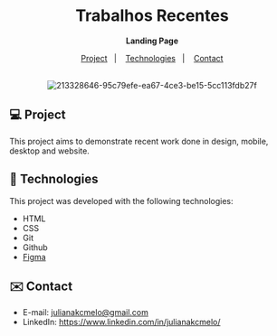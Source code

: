 <div align="center">
  
# Trabalhos Recentes <br>
**Landing Page** <br>

</div>

<p align="center">
  <a href="#-project">Project</a>&nbsp;&nbsp;&nbsp;|&nbsp;&nbsp;&nbsp;
  <a href="#-tech">Technologies</a>&nbsp;&nbsp;&nbsp;|&nbsp;&nbsp;&nbsp;
  <a href="#-contact">Contact</a><br><br>
</p>


<div align="center">
  
![213328646-95c79efe-ea67-4ce3-be15-5cc113fdb27f](https://github.com/julianakcmelo/TrabalhosRecentes/assets/168940325/34771e58-da39-46e0-8856-b397f71ab84e)

</div>

<div id="-project">

## :computer: Project

This project aims to demonstrate recent work done in design, mobile, desktop and website.

</div>

<div id="-tech">

## :rocket: Technologies

This project was developed with the following technologies:

- HTML  
- CSS
- Git
- Github
- [Figma](https://www.figma.com/file/1zgMSMhfTLzpAqBpf4RRt2/TRABALHOS-RECENTES---Landing-Page?type=design&node-id=203-1865&mode=design&t=BS51NOpWfe1f2zUA-0)

</div>

<div id="-contact">

## :envelope: Contact

- E-mail: julianakcmelo@gmail.com
- LinkedIn: https://www.linkedin.com/in/julianakcmelo/

</div>
